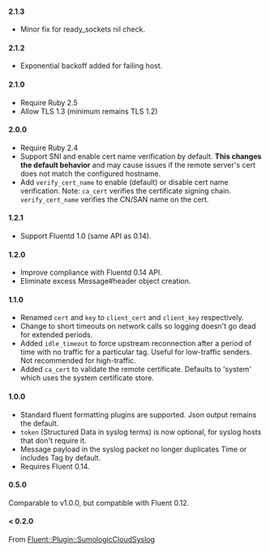 #### 2.1.3

* Minor fix for ready_sockets nil check.

#### 2.1.2

* Exponential backoff added for failing host.

#### 2.1.0

* Require Ruby 2.5
* Allow TLS 1.3 (minimum remains TLS 1.2)


#### 2.0.0

* Require Ruby 2.4
* Support SNI and enable cert name verification by default. **This changes the default behavior** and may cause issues if the remote server's cert does not match the configured hostname.
* Add `verify_cert_name` to enable (default) or disable cert name verification.
  Note: `ca_cert` verifies the certificate signing chain. `verify_cert_name` verifies the CN/SAN name on the cert.


#### 1.2.1

* Support Fluentd 1.0 (same API as 0.14).


#### 1.2.0

* Improve compliance with Fluentd 0.14 API.
* Eliminate excess Message#header object creation.


#### 1.1.0

* Renamed `cert` and `key` to `client_cert` and `client_key` respectively.
* Change to short timeouts on network calls so logging doesn't go dead for extended periods.
* Added `idle_timeout` to force upstream reconnection after a period of time with no traffic for a particular tag. Useful for low-traffic senders. Not recommended for high-traffic.
* Added `ca_cert` to validate the remote certificate. Defaults to 'system' which uses the system certificate store.


#### 1.0.0

* Standard fluent formatting plugins are supported. Json output remains the default.
* `token` (Structured Data in syslog terms) is now optional, for syslog hosts that don't require it.
* Message payload in the syslog packet no longer duplicates Time or includes Tag by default.
* Requires Fluent 0.14.


#### 0.5.0

Comparable to v1.0.0, but compatible with Fluent 0.12.


#### < 0.2.0

From [Fluent::Plugin::SumologicCloudSyslog](https://github.com/acquia/fluent-plugin-sumologic-cloud-syslog)
